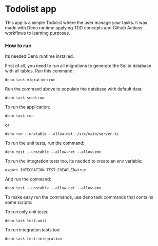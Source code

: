 # Todolist app

This app is a simple Todolist where the user manage your tasks. It was made with
Deno runtime applying TDD concepts and Github Actions workflows to learning
purposes.

### How to run

Its needed Deno runtime installed.

First of all, you need to run all migrations to generate the Sqlite database
with all tables. Run this command:

```shell
deno task migration:run
```

Run the command above to populate the database with default data:

```shell
deno task seed:run
```

To run the application:

```shell
deno task run
```

or

```shell
deno run --unstable --allow-net ./src/main/server.ts
```

To run the unit tests, run the command:

```shell
deno test --unstable --allow-net --allow-env
```

To run the integration tests too, its needed to create an env variable:

```shell
export INTEGRATION_TEST_ENEABLED=true
```

And run the command:

```shell
deno test --unstable --allow-net --allow-env
```

To make easy run the commands, use deno task commands that contains some
scripts:

To run only unit tests:

```shell
deno task test:unit
```

To run integration tests too:

```shell
deno task test:integration
```
